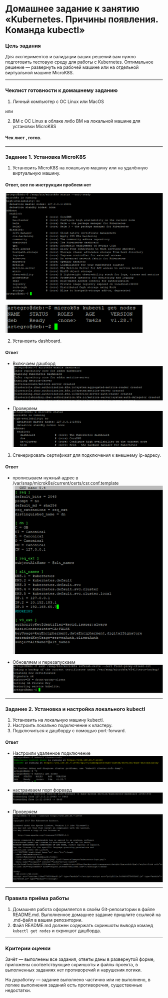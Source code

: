 # Домашнее задание к занятию «Kubernetes. Причины появления. Команда kubectl»

### Цель задания

Для экспериментов и валидации ваших решений вам нужно подготовить тестовую среду для работы с Kubernetes. Оптимальное решение — развернуть на рабочей машине или на отдельной виртуальной машине MicroK8S.

------

### Чеклист готовности к домашнему заданию

1. Личный компьютер с ОС Linux или MacOS 

или

2. ВМ c ОС Linux в облаке либо ВМ на локальной машине для установки MicroK8S  

#### Чек лист , готов.
------

### Задание 1. Установка MicroK8S

1. Установить MicroK8S на локальную машину или на удалённую виртуальную машину.

#### Ответ, все по инструкции проблем нет

![alt text](image.png)

![alt text](image-1.png)

2. Установить dashboard.

#### Ответ

-   Включаем дашборд
![alt text](image-2.png)

-   Проверяем
![alt text](image-3.png)


3. Сгенерировать сертификат для подключения к внешнему ip-адресу.

#### Ответ

-   прописываем нужный адрес в /var/snap/microk8s/current/certs/csr.conf.template
![alt text](image-4.png)

-   Обновляем и перезапускаем
![alt text](image-5.png)
------

### Задание 2. Установка и настройка локального kubectl
1. Установить на локальную машину kubectl.
2. Настроить локально подключение к кластеру.
3. Подключиться к дашборду с помощью port-forward.

#### Ответ

-   Настроили удаленное подключение 
![alt text](image-6.png)

-   настраиваем порт форвард
![alt text](image-7.png)

-   Проверяем
![alt text](image-8.png)

------

### Правила приёма работы

1. Домашняя работа оформляется в своём Git-репозитории в файле README.md. Выполненное домашнее задание пришлите ссылкой на .md-файл в вашем репозитории.
2. Файл README.md должен содержать скриншоты вывода команд `kubectl get nodes` и скриншот дашборда.

------

### Критерии оценки
Зачёт — выполнены все задания, ответы даны в развернутой форме, приложены соответствующие скриншоты и файлы проекта, в выполненных заданиях нет противоречий и нарушения логики.

На доработку — задание выполнено частично или не выполнено, в логике выполнения заданий есть противоречия, существенные недостатки.
